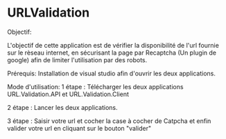 # URLValidation

Objectif:

L'objectif de cette application est de vérifier la disponibilité de l'url fournie sur le rèseau internet, en sécurisant la page par Recaptcha (Un plugin de google) afin de limiter l'utilisation par des robots.

Prérequis:
Installation de visual studio afin d'ouvrir les deux applications.

Mode d'utilisation:
1 étape :
Télécharger les deux applications URL.Validation.API et URL.Validation.Client

2 étape :
Lancer les deux applications.

3 étape :
Saisir votre url et cocher la case à cocher de Catpcha et enfin valider votre url en cliquant sur le bouton "valider"
